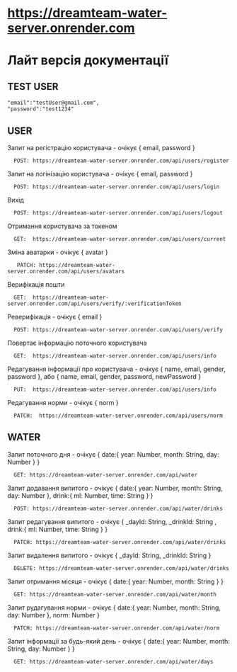 # https://dreamteam-water-server.onrender.com
# Лайт версія документації


## TEST USER      
    "email":"testUser@gmail.com",
    "password":"test1234"


## USER

Запит на регістрацію користувача - очікує { email, password }

      POST: https://dreamteam-water-server.onrender.com/api/users/register

Запит на логінізацію користувача - очікує { email, password }

      POST: https://dreamteam-water-server.onrender.com/api/users/login

Вихід 

      POST: https://dreamteam-water-server.onrender.com/api/users/logout

Отримання користувача за токеном

      GET:  https://dreamteam-water-server.onrender.com/api/users/current

Зміна аватарки - очікує { avatar }

       PATCH: https://dreamteam-water-server.onrender.com/api/users/avatars

Верифікація пошти

      GET:  https://dreamteam-water-server.onrender.com/api/users/verify/:verificationToken

Реверифікація - очікує { email }

      POST: https://dreamteam-water-server.onrender.com/api/users/verify

Повертає інформацію поточного користувача

      GET:  https://dreamteam-water-server.onrender.com/api/users/info

Редагування інформації про користувача - очікує { name, email, gender, password }, 
                                                  або { name, email, gender, password, newPassword }

      PUT:  https://dreamteam-water-server.onrender.com/api/users/info

Редагування норми - очікує { norm }

      PATCH:  https://dreamteam-water-server.onrender.com/api/users/norm



## WATER

Запит поточного дня - очікує { date:{ year: Number, month: String, day: Number } }

      GET: https://dreamteam-water-server.onrender.com/api/water

Запит додавання випитого - очікує { date:{ year: Number, month: String, day: Number }, drink:{ ml: Number, time: String } }

      POST: https://dreamteam-water-server.onrender.com/api/water/drinks

Запит редагування випитого - очікує { _dayId: String, _drinkId: String , drink:{ ml: Number, time: String } }

      PATCH: https://dreamteam-water-server.onrender.com/api/water/drinks

Запит видалення випитого - очікує { _dayId: String, _drinkId: String }

      DELETE: https://dreamteam-water-server.onrender.com/api/water/drinks

Запит отримання місяця - очікує { date:{ year: Number, month: String } }

      GET: https://dreamteam-water-server.onrender.com/api/water/month

Запит рудагування норми - очікує {  date:{ year: Number, month: String, day: Number }, norm: Number }

      PATCH: https://dreamteam-water-server.onrender.com/api/water/norm

Запит інформації за будь-який день - очікує {  date:{ year: Number, month: String, day: Number } }

      GET: https://dreamteam-water-server.onrender.com/api/water/days
